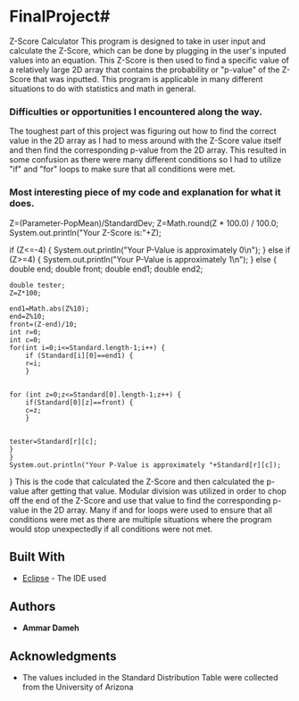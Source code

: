 # FinalProject#
Z-Score Calculator
This program is designed to take in user input and calculate the Z-Score, which can be done by plugging in the user's inputed values into an equation. This Z-Score is then used to find a specific value of a relatively large 2D array that contains the probability or "p-value" of the Z-Score that was inputted. This program is applicable in many different situations to do with statistics and math in general. 

### Difficulties or opportunities I encountered along the way.

The toughest part of this project was figuring out how to find the correct value in the 2D array as I had to mess around with the Z-Score value itself and then find the corresponding p-value from the 2D array. This resulted in some confusion as there were many different conditions so I had to utilize "if" and "for" loops to make sure that all conditions were met.

### Most interesting piece of my code and explanation for what it does.

Z=(Parameter-PopMean)/StandardDev;
Z=Math.round(Z * 100.0) / 100.0;
System.out.println("Your Z-Score is:"+Z);

if (Z<=-4) {
	System.out.println("Your P-Value is approximately 0\n");
}
else if (Z>=4) {
	System.out.println("Your P-Value is approximately 1\n");
}
else {
	double end;
	double front;
	double end1;
	double end2;

	double tester;
	Z=Z*100;
	
	end1=Math.abs(Z%10);
	end=Z%10;
	front=(Z-end)/10;
	int r=0;
	int c=0;
	for(int i=0;i<=Standard.length-1;i++) {
		if (Standard[i][0]==end1) {
		r=i;
		}
	
	
	for (int z=0;z<=Standard[0].length-1;z++) {
		if(Standard[0][z]==front) {
		c=z;
		}
	
	
	tester=Standard[r][c];
	}
	}
	System.out.println("Your P-Value is approximately "+Standard[r][c]);
}
This is the code that calculated the Z-Score and then calculated the p-value after getting that value. Modular division was utilized in order to chop off the end of the Z-Score and use that value to find the corresponding p-value in the 2D array. Many if and for loops were used to ensure that all conditions were met as there are multiple situations where the program would stop unexpectedly if all conditions were not met. 

## Built With

* [Eclipse](https://www.eclipse.org/ide/) - The IDE used

## Authors

* **Ammar Dameh** 

## Acknowledgments

* The values included in the Standard Distribution Table were collected from the University of Arizona


